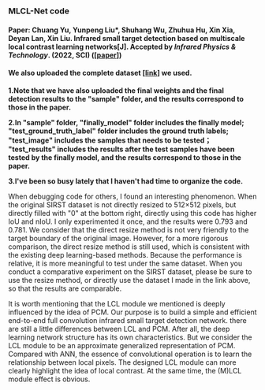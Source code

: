 ### MLCL-Net code  
#### Paper: **Chuang Yu**, Yunpeng Liu*, Shuhang Wu, Zhuhua Hu, Xin Xia, Deyan Lan, Xin Liu. Infrared small target detection based on multiscale local contrast learning networks[J]. Accepted by *Infrared Physics & Technology*. (2022, SCI) ([[paper](https://doi.org/10.1016/j.infrared.2022.104107)])  

#### We also uploaded the complete dataset [[link](https://github.com/YuChuang1205/SIRST-dataset-MLCL-Net-version)] we used.

**1.Note that we have also uploaded the final weights and the final detection results to the "sample" folder, and the results correspond to those in the paper.**  

**2.In "sample" folder, "finally_model" folder includes the finally model; "test_ground_truth_label" folder includes the ground truth labels; "test_image" includes the samples that needs to be tested； "test_results" includes the results after the test samples have been tested by the finally model, and the results correspond to those in the paper.**

**3.I've been so busy lately that I haven't had time to organize the code.**


<!-- **4. I am open to collaboration opportunities (anytime & anywhere & any type). If you need collaborative research, please email me (yuchuang@sia.cn). Please be sure to state your name, unit, and some representative research works in the email.** -->


When debugging code for others, I found an interesting phenomenon. When the original SIRST dataset is not directly resized to 512×512 pixels, but directly filled with "0" at the bottom right, directly using this code has higher IoU and nIoU. I only experimented it once, and the results were 0.793 and 0.781. We consider that the direct resize method is not very friendly to the target boundary of the original image. However, for a more rigorous comparison, the direct resize method is still used, which is consistent with the existing deep learning-based methods. Because the performance is relative, it is more meaningful to test under the same dataset. When you conduct a comparative experiment on the SIRST dataset, please be sure to use the resize method, or directly use the dataset I made in the link above, so that the results are comparable. 


It is worth mentioning that the LCL module we mentioned is deeply influenced by the idea of PCM. Our purpose is to build a simple and efficient end-to-end full convolution infrared small target detection network. there are still a little differences between LCL and PCM. After all, the deep learning network structure has its own characteristics. But we consider the LCL module to be an approximate generalized representation of PCM. Compared with ANN, the essence of convolutional operation is to learn the relationship between local pixels. The designed LCL module can more clearly highlight the idea of local contrast. At the same time, the (M)LCL module effect is obvious.





